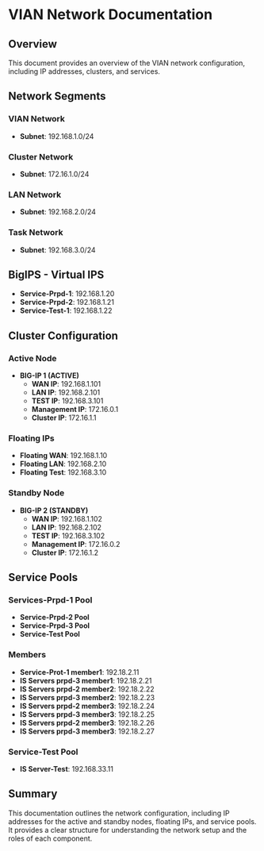 # VIAN Network Documentation

## Overview
This document provides an overview of the VIAN network configuration, including IP addresses, clusters, and services.

## Network Segments

### VIAN Network
- **Subnet**: 192.168.1.0/24

### Cluster Network
- **Subnet**: 172.16.1.0/24

### LAN Network
- **Subnet**: 192.168.2.0/24

### Task Network
- **Subnet**: 192.168.3.0/24

## BigIPS - Virtual IPS
- **Service-Prpd-1**: 192.168.1.20
- **Service-Prpd-2**: 192.168.1.21
- **Service-Test-1**: 192.168.1.22

## Cluster Configuration

### Active Node
- **BIG-IP 1 (ACTIVE)**
  - **WAN IP**: 192.168.1.101
  - **LAN IP**: 192.168.2.101
  - **TEST IP**: 192.168.3.101
  - **Management IP**: 172.16.0.1
  - **Cluster IP**: 172.16.1.1

### Floating IPs
- **Floating WAN**: 192.168.1.10
- **Floating LAN**: 192.168.2.10
- **Floating Test**: 192.168.3.10

### Standby Node
- **BIG-IP 2 (STANDBY)**
  - **WAN IP**: 192.168.1.102
  - **LAN IP**: 192.168.2.102
  - **TEST IP**: 192.168.3.102
  - **Management IP**: 172.16.0.2
  - **Cluster IP**: 172.16.1.2

## Service Pools

### Services-Prpd-1 Pool
- **Service-Prpd-2 Pool**
- **Service-Prpd-3 Pool**
- **Service-Test Pool**

### Members
- **Service-Prot-1 member1**: 192.18.2.11
- **IS Servers prpd-3 member1**: 192.18.2.21
- **IS Servers prpd-2 member2**: 192.18.2.22
- **IS Servers prpd-3 member2**: 192.18.2.23
- **IS Servers prpd-2 member3**: 192.18.2.24
- **IS Servers prpd-3 member3**: 192.18.2.25
- **IS Servers prpd-2 member3**: 192.18.2.26
- **IS Servers prpd-3 member3**: 192.18.2.27

### Service-Test Pool
- **IS Server-Test**: 192.168.33.11

## Summary
This documentation outlines the network configuration, including IP addresses for the active and standby nodes, floating IPs, and service pools. It provides a clear structure for understanding the network setup and the roles of each component.
